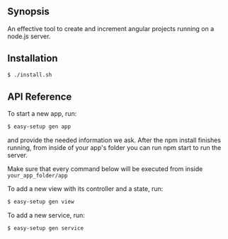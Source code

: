 ## Synopsis

An effective tool to create and increment angular projects running on a node.js server.

## Installation

```bash
$ ./install.sh
```

## API Reference

To start a new app, run: 

```bash
$ easy-setup gen app
```

and provide the needed information we ask.
After the npm install finishes running, from inside of your app's folder you can run npm start to run the server.

Make sure that every command below will be executed from inside `your_app_folder/app`

To add a new view with its controller and a state, run:

```bash
$ easy-setup gen view
```

To add a new service, run:

```bash
$ easy-setup gen service
```

